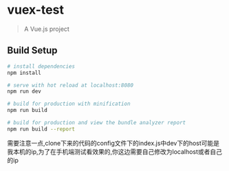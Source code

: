 # vuex-test

> A Vue.js project

## Build Setup

``` bash
# install dependencies
npm install

# serve with hot reload at localhost:8080
npm run dev

# build for production with minification
npm run build

# build for production and view the bundle analyzer report
npm run build --report
```
需要注意一点,clone下来的代码的config文件下的index.js中dev下的host可能是我本机的ip,为了在手机端测试看效果的,你这边需要自己修改为localhost或者自己的ip
